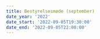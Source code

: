 ```yaml
---
title: Bestyrelsesmøde (september)
date_year: '2022'
date_start: '2022-09-05T19:30:00'
date_end: '2022-09-05T22:00:00'
---
```


